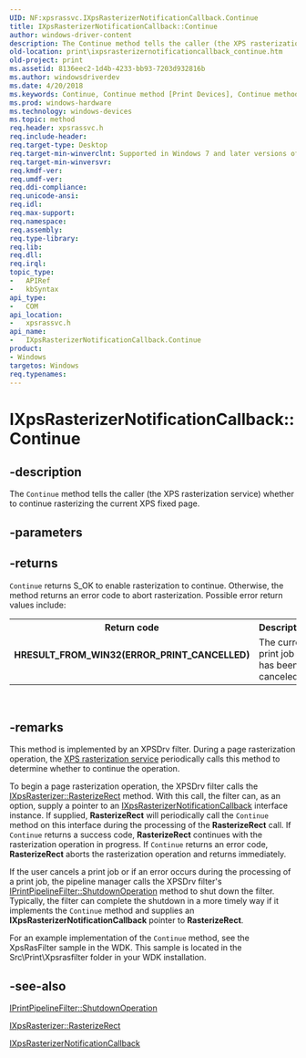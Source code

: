 ```yaml
---
UID: NF:xpsrassvc.IXpsRasterizerNotificationCallback.Continue
title: IXpsRasterizerNotificationCallback::Continue
author: windows-driver-content
description: The Continue method tells the caller (the XPS rasterization service) whether to continue rasterizing the current XPS fixed page.
old-location: print\ixpsrasterizernotificationcallback_continue.htm
old-project: print
ms.assetid: 8136eec2-1d4b-4233-bb93-7203d932816b
ms.author: windowsdriverdev
ms.date: 4/20/2018
ms.keywords: Continue, Continue method [Print Devices], Continue method [Print Devices],IXpsRasterizerNotificationCallback interface, IXpsRasterizerNotificationCallback interface [Print Devices],Continue method, IXpsRasterizerNotificationCallback.Continue, IXpsRasterizerNotificationCallback::Continue, print.ixpsrasterizernotificationcallback_continue, print_xpsrast_f107f6a3-c35f-4ec1-b50f-062852852af6.xml, xpsrassvc/IXpsRasterizerNotificationCallback::Continue
ms.prod: windows-hardware
ms.technology: windows-devices
ms.topic: method
req.header: xpsrassvc.h
req.include-header: 
req.target-type: Desktop
req.target-min-winverclnt: Supported in Windows 7 and later versions of the Windows operating system.
req.target-min-winversvr: 
req.kmdf-ver: 
req.umdf-ver: 
req.ddi-compliance: 
req.unicode-ansi: 
req.idl: 
req.max-support: 
req.namespace: 
req.assembly: 
req.type-library: 
req.lib: 
req.dll: 
req.irql: 
topic_type:
-	APIRef
-	kbSyntax
api_type:
-	COM
api_location:
-	xpsrassvc.h
api_name:
-	IXpsRasterizerNotificationCallback.Continue
product:
- Windows
targetos: Windows
req.typenames: 
---
```


# IXpsRasterizerNotificationCallback::Continue


## -description


The <code>Continue</code> method tells the caller (the XPS rasterization service) whether to continue rasterizing the current XPS fixed page.


## -parameters






## -returns



<code>Continue</code> returns S_OK to enable rasterization to continue. Otherwise, the method returns an error code to abort rasterization. Possible error return values include:

<table>
<tr>
<th>Return code</th>
<th>Description</th>
</tr>
<tr>
<td width="40%">
<dl>
<dt><b>HRESULT_FROM_WIN32(ERROR_PRINT_CANCELLED)</b></dt>
</dl>
</td>
<td width="60%">
The current print job has been canceled.

</td>
</tr>
</table>
 




## -remarks



This method is implemented by an XPSDrv filter. During a page rasterization operation, the <a href="https://msdn.microsoft.com/a6a3746a-3638-464b-bca0-60003f37af76">XPS rasterization service</a> periodically calls this method to determine whether to continue the operation.

To begin a page rasterization operation, the XPSDrv filter calls the <a href="https://msdn.microsoft.com/library/windows/hardware/ff556365">IXpsRasterizer::RasterizeRect</a> method. With this call, the filter can, as an option, supply a pointer to an <a href="https://msdn.microsoft.com/7616b5c7-a21f-4db1-923b-ebf2a039b5ec">IXpsRasterizerNotificationCallback</a> interface instance. If supplied, <b>RasterizeRect</b> will periodically call the <code>Continue</code> method on this interface during the processing of the <b>RasterizeRect</b> call. If <code>Continue</code> returns a success code, <b>RasterizeRect</b> continues with the rasterization operation in progress. If <code>Continue</code> returns an error code, <b>RasterizeRect</b> aborts the rasterization operation and returns immediately.

If the user cancels a print job or if an error occurs during the processing of a print job, the pipeline manager calls the XPSDrv filter's <a href="https://msdn.microsoft.com/library/windows/hardware/ff554295">IPrintPipelineFilter::ShutdownOperation</a> method to shut down the filter. Typically, the filter can complete the shutdown in a more timely way if it implements the <code>Continue</code> method and supplies an <b>IXpsRasterizerNotificationCallback</b> pointer to <b>RasterizeRect</b>.

For an example implementation of the <code>Continue</code> method, see the XpsRasFilter sample in the WDK. This sample is located in the Src\Print\Xpsrasfilter folder in your WDK installation.




## -see-also




<a href="https://msdn.microsoft.com/library/windows/hardware/ff554295">IPrintPipelineFilter::ShutdownOperation</a>



<a href="https://msdn.microsoft.com/library/windows/hardware/ff556365">IXpsRasterizer::RasterizeRect</a>



<a href="https://msdn.microsoft.com/7616b5c7-a21f-4db1-923b-ebf2a039b5ec">IXpsRasterizerNotificationCallback</a>
 

 

